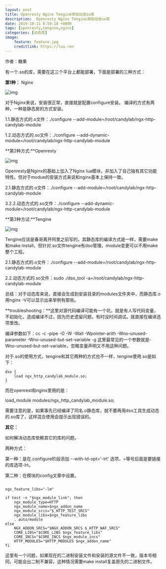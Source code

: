 ```yaml
---
layout: post
title: Openresty Nginx Tengine添加动态so库
description:  Openresty Nginx Tengine添加动态so库 
date: 2019-10-11 8:50:18 +0800 
tags: [openresty,tengine,nginx]
categories: [动态库]
image:
    feature: feature.jpg
    creditlink: https://lua.ren 
---
```




作者：糖果

有一个.so的库，需要在这三个平台上都能部署，下面是部署的三种方式：

 


**第1种：** Nginx

 

![img](https://r.sinaimg.cn/large/article/849e07c9a0e23cb52c9ca218338e8455)

  

对于Nginx来说，安装很正常，直接就是配置configure安装。 编译的方式有两种，一种是静态房的方式安装。

1.1.静态方式的.o文件：​./configure --add-module=/root/candylab/ngx-http-candylab-module​


1.2.动态方式的.so文件：./configure --add-dynamic-module=/root/candylab/ngx-http-candylab-module

**第2种方式:**Openresty

![img](https://r.sinaimg.cn/large/article/82c6b7bce9b87d528bb83df10750f2ec)


Openresty是Nginx的基础上加入了Nginx lua模块，并加入了自己独有其它功能特性。但对于modue的安装方式来说和nginx基本上保持一致。


2.1.静态方式的.o文件：./configure --add-module=/root/candylab/ngx-http-candylab-module

3.2.2.动态方式的.so文件：./configure --add-dynamic-module=/root/candylab/ngx-http-candylab-module



 

**第3种方试:**Tengine

 

![img](https://r.sinaimg.cn/large/article/b0661c6f2a0c7cae72906364c5362552)

 



 

Tengine应该是春哥离开阿里之前写的，其静态库的编译方式是一样，需要make和make install，但针对.so文件tengine有dso管理，module变更可以不用make整个工程。

 

2.1.静态方式的.o文件：./configure --add-module=/root/candylab/ngx-http-candylab-module

2.2.动态方式的.so文件：sudo ./dso_tool -a=/root/candylab/ngx-http-candylab-module

总结：对于动态库来说，直接会生成到安装目录的modules文件夹中，而静态库.o用nginx -V可以显示出来举例有那些。

**troubleshooting：**这里对源代码编译可能有一个坑，就是有人写代码变量，不初始化，造成编译不过，因为历史遗留问题，有时没时间调试。就直接在编译选项里改。


编译参数如下：cc -c -pipe  -O -W -Wall -Wpointer-arith -Wno-unused-parameter -Wno-unused-but-set-variable  -g 这里最常见的一个参数就是-Wno-unused-but-set-variable，忽略变量声明又不用这种问题。

对于.so的使用方式，tengine和其它两种的方式也不一样，tengine使用.so是如下：

```shell
dso { 
    load ngx_http_candylab_module.so; 
} 
```



而在openrest和nginx里用的是： 

load_module modules/ngx_http_candylab_module.so; 

 

需要注意的是，如果事先已经编译了同名.o静态库，就不要再用dso工具生成动态的.so库了，这样混合使用会提示出现错误的。



**其它：**



如何解决动态库依赖其它的库的问题。

 两种方式：

第一种：是在.configure阶段添加 --with-ld-opt='-lrt'  选项，=等号后面是要链接的库选项-lrt。

第二种：在模块的config文章中设置。


```shell

ngx_feature_libs="-lm"

if test -n "$ngx_module_link"; then
    ngx_module_type=HTTP
    ngx_module_name=$ngx_addon_name
    ngx_module_srcs="$_HTTP_TEST_SRCS"
    ngx_module_libs=$ngx_feature_libs
    . auto/module
else
    NGX_ADDON_SRCS="$NGX_ADDON_SRCS $_HTTP_WAF_SRCS"
    CORE_LIBS="$CORE_LIBS $ngx_feature_libs"
    CORE_INCS="$CORE_INCS $ngx_module_incs"
    HTTP_MODULES="$HTTP_MODULES $ngx_addon_name"
fi
```

这里有一个问题，如果现在的二进制安装文件和安装的源文件不一致，版本号相同，可能会出二制不兼容，这种情况需要make install复盖原先的二进制文件。




